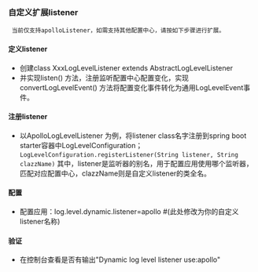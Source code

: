 ### 自定义扩展listener
` 当前仅支持apolloListener，如需支持其他配置中心，请按如下步骤进行扩展。`

#### 定义listener
- 创建class XxxLogLevelListener extends AbstractLogLevelListener 
- 并实现listen() 方法，注册监听配置中心配置变化，实现convertLogLevelEvent() 方法将配置变化事件转化为通用LogLevelEvent事件。
#### 注册listener
- 以ApolloLogLevelListener 为例，将listener class名字注册到spring boot starter容器中LogLevelConfiguration；
` LogLevelConfiguration.registerListener(String listener, String clazzName) ` 其中，listener是监听器的别名，用于配置应用使用哪个监听器，匹配对应配置中心，clazzName则是自定义listener的类全名。

#### 配置
- 配置应用：log.level.dynamic.listener=apollo #(此处修改为你的自定义listener名称)

#### 验证
- 在控制台查看是否有输出"Dynamic log level listener use:apollo" 